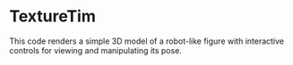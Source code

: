 # TextureTim
This code renders a simple 3D model of a robot-like figure with interactive controls for viewing and manipulating its pose. 
